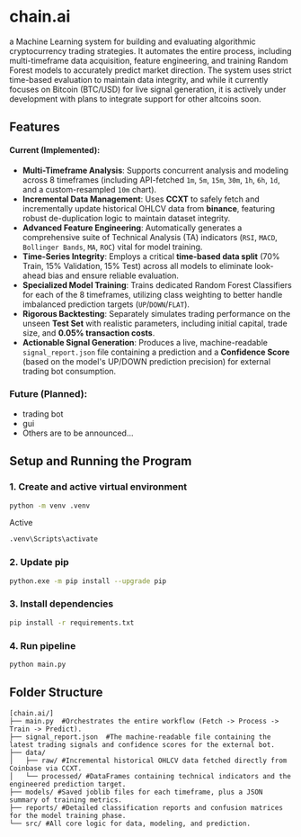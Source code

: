 # chain.ai
a Machine Learning system for building and evaluating algorithmic cryptocurrency trading strategies. It automates the entire process, including multi-timeframe data acquisition, 
feature engineering, and training Random Forest models to accurately predict market direction. The system uses strict time-based evaluation to maintain data integrity, and while 
it currently focuses on Bitcoin (BTC/USD) for live signal generation, it is actively under development with plans to integrate support for other altcoins soon.

## Features
#### Current (Implemented):
- **Multi-Timeframe Analysis**: Supports concurrent analysis and modeling across 8 timeframes (including API-fetched `1m`, `5m`, `15m`, `30m`, `1h`, `6h`, `1d`, and a custom-resampled `10m` chart).
- **Incremental Data Management**: Uses **CCXT** to safely fetch and incrementally update historical OHLCV data from **binance**, featuring robust de-duplication logic to maintain dataset integrity.
- **Advanced Feature Engineering**: Automatically generates a comprehensive suite of Technical Analysis (TA) indicators (`RSI`, `MACD`, `Bollinger Bands`, `MA`, `ROC`) vital for model training.
- **Time-Series Integrity**: Employs a critical **time-based data split** (70% Train, 15% Validation, 15% Test) across all models to eliminate look-ahead bias and ensure reliable evaluation.
- **Specialized Model Training**: Trains dedicated Random Forest Classifiers for each of the 8 timeframes, utilizing class weighting to better handle imbalanced prediction targets (`UP`/`DOWN`/`FLAT`).
- **Rigorous Backtesting**: Separately simulates trading performance on the unseen **Test Set** with realistic parameters, including initial capital, trade size, and **0.05% transaction costs**.
- **Actionable Signal Generation**: Produces a live, machine-readable `signal_report.json` file containing a prediction and a **Confidence Score** (based on the model's UP/DOWN prediction precision) for external trading bot consumption.
### Future (Planned):
- trading bot
- gui
- Others are to be announced...

## Setup and Running the Program
### 1. Create and active virtual environment 
```sh
python -m venv .venv
```
Active
```sh
.venv\Scripts\activate
```
### 2. Update pip
```sh
python.exe -m pip install --upgrade pip
```
### 3. Install dependencies 
```sh
pip install -r requirements.txt
```
### 4. Run pipeline
```sh
python main.py
```

## Folder Structure 
```
[chain.ai/]
├── main.py  #Orchestrates the entire workflow (Fetch -> Process -> Train -> Predict).
├── signal_report.json  #The machine-readable file containing the latest trading signals and confidence scores for the external bot.   
├── data/ 
│   ├── raw/ #Incremental historical OHLCV data fetched directly from Coinbase via CCXT.
│   └── processed/ #DataFrames containing technical indicators and the engineered prediction target.
├── models/ #Saved joblib files for each timeframe, plus a JSON summary of training metrics.
├── reports/ #Detailed classification reports and confusion matrices for the model training phase.
└── src/ #All core logic for data, modeling, and prediction.
```

